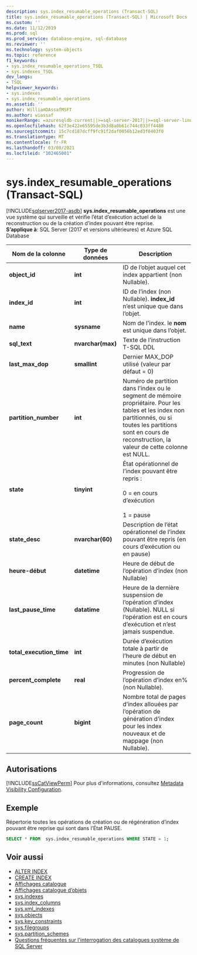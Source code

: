 ```yaml
---
description: sys.index_resumable_operations (Transact-SQL)
title: sys.index_resumable_operations (Transact-SQL) | Microsoft Docs
ms.custom: ''
ms.date: 11/12/2019
ms.prod: sql
ms.prod_service: database-engine, sql-database
ms.reviewer: ''
ms.technology: system-objects
ms.topic: reference
f1_keywords:
- sys.index_resumable_operations_TSQL
- sys.indexes_TSQL
dev_langs:
- TSQL
helpviewer_keywords:
- sys.indexes
- sys.index_resumable_operations
ms.assetid: ''
author: WilliamDAssafMSFT
ms.author: wiassaf
monikerRange: =azuresqldb-current||>=sql-server-2017||>=sql-server-linux-2017||=azuresqldb-mi-current
ms.openlocfilehash: 62f3e422e65595de3b3d8a0b61c744c033ff4488
ms.sourcegitcommit: 15c7cd187dcff9fc91f2daf0056b12ed3f0403f0
ms.translationtype: MT
ms.contentlocale: fr-FR
ms.lasthandoff: 03/08/2021
ms.locfileid: "102465001"
---
```

# <a name="sysindex_resumable_operations-transact-sql"></a>sys.index_resumable_operations (Transact-SQL)

[!INCLUDE[sqlserver2017-asdb](../../includes/applies-to-version/sqlserver2017-asdb.md)]
**sys.index_resumable_operations** est une vue système qui surveille et vérifie l’état d’exécution actuel de la reconstruction ou de la création d’index pouvant être reprise.  
**S’applique à**: SQL Server (2017 et versions ultérieures) et Azure SQL Database
  
|Nom de la colonne|Type de données|Description|  
|-----------------|---------------|-----------------|  
|**object_id**|**int**|ID de l’objet auquel cet index appartient (non Nullable).|  
|**index_id**|**int**|ID de l’index (non Nullable). **index_id** n’est unique que dans l’objet.|
|**name**|**sysname**|Nom de l'index. le **nom** est unique dans l’objet.|  
|**sql_text**|**nvarchar(max)**|Texte de l’instruction T-SQL DDL|
|**last_max_dop**|**smallint**|Dernier MAX_DOP utilisé (valeur par défaut = 0)|
|**partition_number**|**int**|Numéro de partition dans l’index ou le segment de mémoire propriétaire. Pour les tables et les index non partitionnés, ou si toutes les partitions sont en cours de reconstruction, la valeur de cette colonne est NULL.|
|**state**|**tinyint**|État opérationnel de l’index pouvant être repris :<br /><br />0 = en cours d’exécution<br /><br />1 = pause|
|**state_desc**|**nvarchar(60)**|Description de l’état opérationnel de l’index pouvant être repris (en cours d’exécution ou en pause)|  
|**heure-début**|**datetime**|Heure de début de l’opération d’index (non Nullable)|
|**last_pause_time**|**datatime**| Heure de la dernière suspension de l’opération d’index (Nullable). NULL si l’opération est en cours d’exécution et n’est jamais suspendue.|
|**total_execution_time**|**int**|Durée d’exécution totale à partir de l’heure de début en minutes (non Nullable)|
|**percent_complete**|**real**|Progression de l’opération d’index en% (non Nullable).|
|**page_count**|**bigint**|Nombre total de pages d’index allouées par l’opération de génération d’index pour les index nouveaux et de mappage (non Nullable).

## <a name="permissions"></a>Autorisations

[!INCLUDE[ssCatViewPerm](../../includes/sscatviewperm-md.md)] Pour plus d'informations, consultez [Metadata Visibility Configuration](../../relational-databases/security/metadata-visibility-configuration.md).  

## <a name="example"></a>Exemple

 Répertorie toutes les opérations de création ou de régénération d’index pouvant être reprise qui sont dans l’État PAUSE.

```sql
SELECT * FROM  sys.index_resumable_operations WHERE STATE = 1;  
```

## <a name="see-also"></a>Voir aussi

- [ALTER INDEX](../../t-sql/statements/alter-index-transact-sql.md)
- [CREATE INDEX](../../t-sql/statements/create-index-transact-sql.md)
- [Affichages catalogue](catalog-views-transact-sql.md)
- [Affichages catalogue d’objets](object-catalog-views-transact-sql.md)
- [sys.indexes](sys-xml-indexes-transact-sql.md)
- [sys.index_columns](sys-index-columns-transact-sql.md)
- [sys.xml_indexes](sys-xml-indexes-transact-sql.md)
- [sys.objects](sys-index-columns-transact-sql.md)
- [sys.key_constraints](sys-key-constraints-transact-sql.md)
- [sys.filegroups](sys-filegroups-transact-sql.md)
- [sys.partition_schemes](sys-partition-schemes-transact-sql.md)
- [Questions fréquentes sur l'interrogation des catalogues système de SQL Server](querying-the-sql-server-system-catalog-faq.yml)
